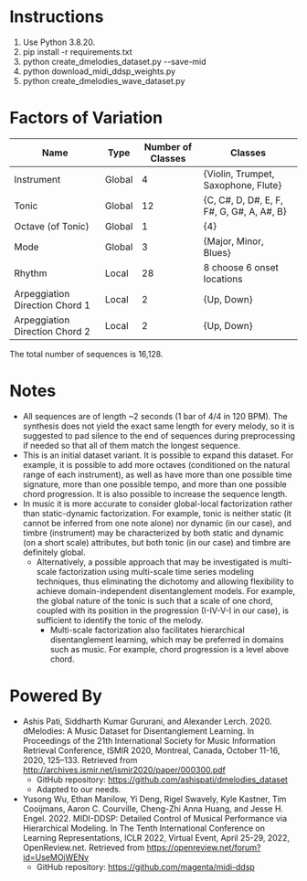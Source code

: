 # Instructions

1. Use Python 3.8.20.
2. pip install -r requirements.txt
3. python create_dmelodies_dataset.py --save-mid
4. python download_midi_ddsp_weights.py
5. python create_dmelodies_wave_dataset.py

# Factors of Variation

| Name                           | Type   | Number of Classes | Classes                                   |
|--------------------------------|--------|-------------------|-------------------------------------------|
| Instrument                     | Global | 4                 | {Violin, Trumpet, Saxophone, Flute}       |
| Tonic                          | Global | 12                | {C, C#, D, D#, E, F, F#, G, G#, A, A#, B} |
| Octave (of Tonic)              | Global | 1                 | {4}                                       |
| Mode                           | Global | 3                 | {Major, Minor, Blues}                     |
| Rhythm                         | Local  | 28                | 8 choose 6 onset locations                |
| Arpeggiation Direction Chord 1 | Local  | 2                 | {Up, Down}                                |
| Arpeggiation Direction Chord 2 | Local  | 2                 | {Up, Down}                                |

The total number of sequences is 16,128.

# Notes

- All sequences are of length ~2 seconds (1 bar of 4/4 in 120 BPM). The synthesis does not yield the exact same length for every melody, so it is suggested to pad silence to the end of sequences during preprocessing if needed so that all of them match the longest sequence.
- This is an initial dataset variant. It is possible to expand this dataset. For example, it is possible to add more octaves (conditioned on the natural range of each instrument), as well as have more than one possible time signature, more than one possible tempo, and more than one possible chord progression. It is also possible to increase the sequence length.
- In music it is more accurate to consider global-local factorization rather than static-dynamic factorization. For example, tonic is neither static (it cannot be inferred from one note alone) nor dynamic (in our case), and timbre (instrument) may be characterized by both static and dynamic (on a short scale) attributes, but both tonic (in our case) and timbre are definitely global.
  - Alternatively, a possible approach that may be investigated is multi-scale factorization using multi-scale time series modeling techniques, thus eliminating the dichotomy and allowing flexibility to achieve domain-independent disentanglement models. For example, the global nature of the tonic is such that a scale of one chord, coupled with its position in the progression (I-IV-V-I in our case), is sufficient to identify the tonic of the melody.
    - Multi-scale factorization also facilitates hierarchical disentanglement learning, which may be preferred in domains such as music. For example, chord progression is a level above chord.

# Powered By

- Ashis Pati, Siddharth Kumar Gururani, and Alexander Lerch. 2020. dMelodies: A Music Dataset for Disentanglement Learning. In Proceedings of the 21th International Society for Music Information Retrieval Conference, ISMIR 2020, Montreal, Canada, October 11-16, 2020, 125–133. Retrieved from http://archives.ismir.net/ismir2020/paper/000300.pdf
  - GitHub repository: https://github.com/ashispati/dmelodies_dataset
  - Adapted to our needs.
- Yusong Wu, Ethan Manilow, Yi Deng, Rigel Swavely, Kyle Kastner, Tim Cooijmans, Aaron C. Courville, Cheng-Zhi Anna Huang, and Jesse H. Engel. 2022. MIDI-DDSP: Detailed Control of Musical Performance via Hierarchical Modeling. In The Tenth International Conference on Learning Representations, ICLR 2022, Virtual Event, April 25-29, 2022, OpenReview.net. Retrieved from https://openreview.net/forum?id=UseMOjWENv
  - GitHub repository: https://github.com/magenta/midi-ddsp
